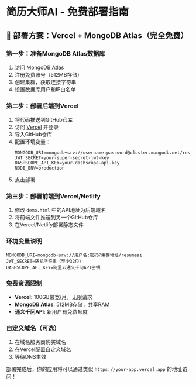 # 简历大师AI - 免费部署指南

## 🚀 部署方案：Vercel + MongoDB Atlas（完全免费）

### 第一步：准备MongoDB Atlas数据库
1. 访问 [MongoDB Atlas](https://www.mongodb.com/atlas)
2. 注册免费账号（512MB存储）
3. 创建集群，获取连接字符串
4. 设置数据库用户和IP白名单

### 第二步：部署后端到Vercel
1. 将代码推送到GitHub仓库
2. 访问 [Vercel](https://vercel.com) 并登录
3. 导入GitHub仓库
4. 配置环境变量：
   ```
   MONGODB_URI=mongodb+srv://username:password@cluster.mongodb.net/resumeai
   JWT_SECRET=your-super-secret-jwt-key
   DASHSCOPE_API_KEY=your-dashscope-api-key
   NODE_ENV=production
   ```
5. 点击部署

### 第三步：部署前端到Vercel/Netlify
1. 修改 `demo.html` 中的API地址为后端域名
2. 将前端文件推送到另一个GitHub仓库
3. 在Vercel/Netlify部署静态文件

### 环境变量说明
```env
MONGODB_URI=mongodb+srv://用户名:密码@集群地址/resumeai
JWT_SECRET=随机字符串（至少32位）
DASHSCOPE_API_KEY=阿里云通义千问API密钥
```

### 免费资源限制
- **Vercel**: 100GB带宽/月，无限请求
- **MongoDB Atlas**: 512MB存储，共享RAM
- **通义千问API**: 新用户有免费额度

### 自定义域名（可选）
1. 在域名服务商购买域名
2. 在Vercel配置自定义域名
3. 等待DNS生效

部署完成后，你的应用将可以通过类似 `https://your-app.vercel.app` 的地址访问！